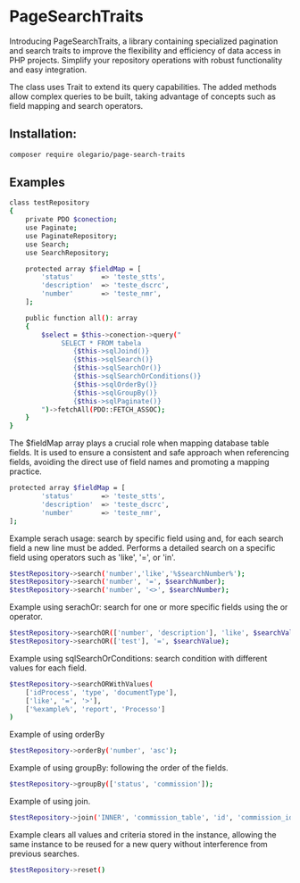 # PageSearchTraits

Introducing PageSearchTraits, a library containing specialized pagination and search traits to improve the flexibility and efficiency of data access in PHP projects. Simplify your repository operations with robust functionality and easy integration.

The class uses Trait to extend its query capabilities. The added methods allow complex queries to be built, taking advantage of concepts such as field mapping and search operators.

## Installation:

```bash
composer require olegario/page-search-traits
```

## Examples

```bash
class testRepository
{
    private PDO $conection; 
    use Paginate;
    use PaginateRepository;
    use Search;
    use SearchRepository;

    protected array $fieldMap = [
        'status'       => 'teste_stts',
        'description'  => 'teste_dscrc',
        'number'       => 'teste_nmr',
    ];

    public function all(): array
    {
        $select = $this->conection->query("
             SELECT * FROM tabela 
                {$this->sqlJoind()} 
                {$this->sqlSearch()}
                {$this->sqlSearchOr()}
                {$this->sqlSearchOrConditions()}
                {$this->sqlOrderBy()} 
                {$this->sqlGroupBy()} 
                {$this->sqlPaginate()}
        ")->fetchAll(PDO::FETCH_ASSOC);
    }
}
```

The $fieldMap array plays a crucial role when mapping database table fields. It is used to ensure a consistent and safe approach when referencing fields, avoiding the direct use of field names and promoting a mapping practice.
```bash
protected array $fieldMap = [
        'status'       => 'teste_stts',
        'description'  => 'teste_dscrc',
        'number'       => 'teste_nmr',
];
```   
Example serach usage: search by specific field using and, for each search field a new line must be added. Performs a detailed search on a specific field using operators such as 'like', '=', or 'in'.

```bash
$testRepository->search('number','like','%$searchNumber%');
$testRepository->search('number', '=', $searchNumber);
$testRepository->search('number', '<>', $searchNumber);
```

Example using serachOr: search for one or more specific fields using the or operator. 
```bash
$testRepository->searchOR(['number', 'description'], 'like', $searchValue);
$testRepository->searchOR(['test'], '=', $searchValue);
 ```
 
Example using sqlSearchOrConditions: search condition with different values for each field.
```bash
$testRepository->searchORWithValues(
    ['idProcess', 'type', 'documentType'],
    ['like', '=', '>'],
    ['%example%', 'report', 'Processo']
)
 ```

Example of using orderBy
```bash
$testRepository->orderBy('number', 'asc');
```

Example of using groupBy: following the order of the fields.
```bash
$testRepository->groupBy(['status', 'commission']);
```

Example of using join.
```bash
$testRepository->join('INNER', 'commission_table', 'id', 'commission_id');
```

Example clears all values and criteria stored in the instance, allowing the same instance to be reused for a new query without interference from previous searches.
```bash
$testRepository->reset()
```
